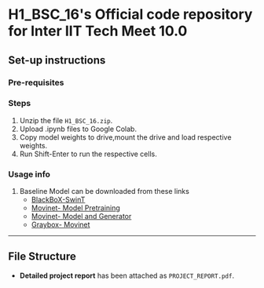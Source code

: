# H1_BSC_16's Official code repository for Inter IIT Tech Meet 10.0
## Set-up instructions

### Pre-requisites

### Steps

1. Unzip the file `H1_BSC_16.zip`.
2. Upload .ipynb files to Google Colab.
3. Copy model weights to drive,mount the drive and load respective weights.
4. Run Shift-Enter to run the respective cells.

### Usage info
1. Baseline Model can be downloaded from these links
   - [BlackBoX-SwinT](https://drive.google.com/file/d/121p8S5fBT9nWfFjiRZptGUUkPI0xRnrf/view?usp=sharing)
   - [Movinet- Model Pretraining](https://drive.google.com/drive/folders/1beKkvVIr45fhwBEXBgwDxJNB_TzDuO0o)
   - [Movinet- Model and Generator](https://drive.google.com/drive/folders/1SrvQKGy9oi9AkkDSr-j_aHXEeznkdrhJ)
   - [Graybox- Movinet](https://drive.google.com/file/d/1Uf3vwEU2vDrm8za5-rGfC5d0_U_3vWb5/view)
---
## File Structure
- **Detailed project report** has been attached as `PROJECT_REPORT.pdf`.
